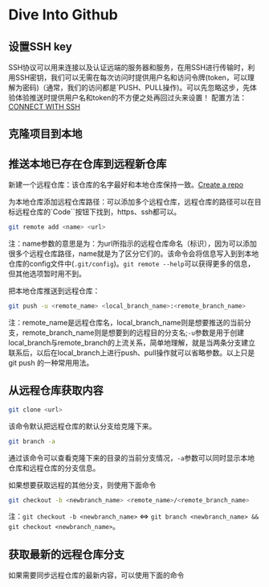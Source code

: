 # Dive Into Github

## 设置SSH key
SSH协议可以用来连接以及认证远端的服务器和服务，在用SSH进行传输时，利用SSH密钥，我们可以无需在每次访问时提供用户名和访问令牌(token，可以理解为密码)（通常，我们的访问都是`PUSH、PULL操作)。可以先忽略这步，先体验体验推送时提供用户名和token的不方便之处再回过头来设置！
配置方法：[CONNECT WITH SSH](https://docs.github.com/en/authentication/connecting-to-github-with-ssh/about-ssh)

## 克隆项目到本地

## 推送本地已存在仓库到远程新仓库
新建一个远程仓库：该仓库的名字最好和本地仓库保持一致。[Create a repo](https://docs.github.com/en/get-started/quickstart/create-a-repo)

为本地仓库添加远程仓库路径：可以添加多个远程仓库，远程仓库的路径可以在目标远程仓库的`Code``按钮下找到，https、ssh都可以。
```bash
git remote add <name> <url>
```
注：name参数的意思是为：为url所指示的远程仓库命名（标识），因为可以添加很多个远程仓库路径，name就是为了区分它们的。该命令会将信息写入到到本地仓库的config文件中(`.git/config`)。`git remote --help`可以获得更多的信息，但其他选项暂时用不到。

把本地仓库推送到远程仓库：
```bash
git push -u <remote_name> <local_branch_name>:<remote_branch_name>
```
注：remote_name是远程仓库名，local_branch_name则是想要推送的当前分支，remote_branch_name则是想要到的远程目的分支名;`-u`参数是用于创建local_branch与remote_branch的上流关系，简单地理解，就是当两条分支建立联系后，以后在local_branch上进行push、pull操作就可以省略参数。以上只是git push 的一种常用用法。

## 从远程仓库获取内容
```bash
git clone <url>
```
该命令默认把远程仓库的默认分支给克隆下来。
```bash
git branch -a
```
通过该命令可以查看克隆下来的目录的当前分支情况，`-a`参数可以同时显示本地仓库和远程仓库的分支信息。

如果想要获取远程的其他分支，则使用下面命令
```bash
git checkout -b <newbranch_name> <remote_name>/<remote_branch_name>
```
注：`git checkout -b <newbranch_name>` <=> `git branch <newbranch_name> && git checkout <newbranch_name>`。

## 获取最新的远程仓库分支
如果需要同步远程仓库的最新内容，可以使用下面的命令



